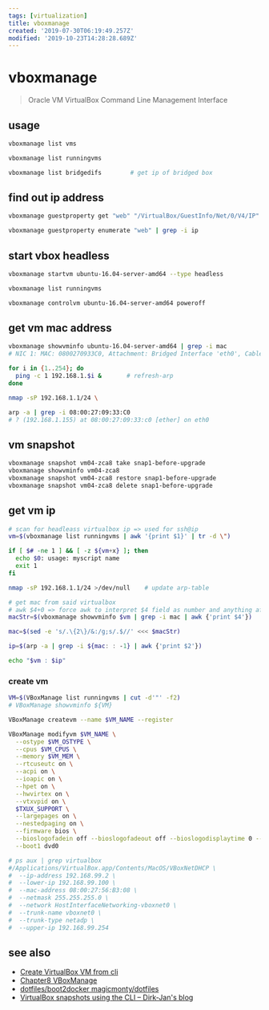 ```yaml
---
tags: [virtualization]
title: vboxmanage
created: '2019-07-30T06:19:49.257Z'
modified: '2019-10-23T14:28:28.689Z'
---
```


# vboxmanage

> Oracle VM VirtualBox Command Line Management Interface

## usage
```sh
vboxmanage list vms

vboxmanage list runningvms

vboxmanage list bridgedifs        # get ip of bridged box
```

## find out ip address
```sh
vboxmanage guestproperty get "web" "/VirtualBox/GuestInfo/Net/0/V4/IP"    # returns the first IP of NIC likely to be NAT 10.0.*.*

vboxmanage guestproperty enumerate "web" | grep -i ip                     # return full list of all available IPs
```

## start vbox headless
```sh
vboxmanage startvm ubuntu-16.04-server-amd64 --type headless

vboxmanage list runningvms

vboxmanage controlvm ubuntu-16.04-server-amd64 poweroff
```

## get vm mac address
```sh
vboxmanage showvminfo ubuntu-16.04-server-amd64 | grep -i mac
# NIC 1: MAC: 0800270933C0, Attachment: Bridged Interface 'eth0', Cable connected: ..

for i in {1..254}; do 
  ping -c 1 192.168.1.$i &       # refresh-arp
done    

nmap -sP 192.168.1.1/24 \

arp -a | grep -i 08:00:27:09:33:C0
# ? (192.168.1.155) at 08:00:27:09:33:c0 [ether] on eth0
```

## vm snapshot
```sh
vboxmanage snapshot vm04-zca8 take snap1-before-upgrade
vboxmanage showvminfo vm04-zca8
vboxmanage snapshot vm04-zca8 restore snap1-before-upgrade
vboxmanage snapshot vm04-zca8 delete snap1-before-upgrade
```

## get vm ip
```sh
# scan for headleass virtualbox ip => used for ssh@ip
vm=$(vboxmanage list runningvms | awk '{print $1}' | tr -d \")

if [ $# -ne 1 ] && [ -z ${vm+x} ]; then
  echo $0: usage: myscript name
  exit 1
fi

nmap -sP 192.168.1.1/24 >/dev/null    # update arp-table

# get mac from said virtualbox
# awk $4+0 => force awk to interpret $4 field as number and anything after will be ignored
macStr=$(vboxmanage showvminfo $vm | grep -i mac | awk {'print $4'})

mac=$(sed -e 's/.\{2\}/&:/g;s/.$//' <<< $macStr)

ip=$(arp -a | grep -i ${mac: : -1} | awk {'print $2'})

echo "$vm : $ip"
```

### create vm
```sh
VM=$(VBoxManage list runningvms | cut -d'"' -f2)
# VBoxManage showvminfo ${VM}

VBoxManage createvm --name $VM_NAME --register

VBoxManage modifyvm $VM_NAME \
  --ostype $VM_OSTYPE \
  --cpus $VM_CPUS \
  --memory $VM_MEM \
  --rtcuseutc on \
  --acpi on \
  --ioapic on \
  --hpet on \
  --hwvirtex on \
  --vtxvpid on \
  $TXUX_SUPPORT \
  --largepages on \
  --nestedpaging on \
  --firmware bios \
  --bioslogofadein off --bioslogofadeout off --bioslogodisplaytime 0 --biosbootmenu disabled \
  --boot1 dvd0

# ps aux | grep virtualbox
#/Applications/VirtualBox.app/Contents/MacOS/VBoxNetDHCP \
#  --ip-address 192.168.99.2 \
#  --lower-ip 192.168.99.100 \
#  --mac-address 08:00:27:56:B3:08 \
#  --netmask 255.255.255.0 \
#  --network HostInterfaceNetworking-vboxnet0 \
#  --trunk-name vboxnet0 \
#  --trunk-type netadp \
#  --upper-ip 192.168.99.254
```

## see also
- [Create VirtualBox VM from cli](https://www.perkin.org.uk/posts/create-virtualbox-vm-from-the-command-line.html)
- [Chapter8 VBoxManage](https://www.virtualbox.org/manual/ch08.html)
- [dotfiles/boot2docker magicmonty/dotfiles](https://github.com/magicmonty/dotfiles/blob/master/bin/boot2docker)
- [VirtualBox snapshots using the CLI – Dirk-Jan's blog](http://www.vleeuwen.net/2012/12/virtualbox-snapshots-using-the-cli)
